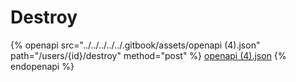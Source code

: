 # Destroy

{% openapi src="../../../../../.gitbook/assets/openapi (4).json" path="/users/{id}/destroy" method="post" %}
[openapi (4).json](<../../../../../.gitbook/assets/openapi (4).json>)
{% endopenapi %}
